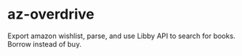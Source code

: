 # az-overdrive
Export amazon wishlist, parse, and use Libby API to search for books. Borrow instead of buy.
